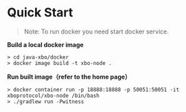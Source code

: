# Quick Start

> Note: To run docker you need start docker service.

**Build a local docker image**

```shell
> cd java-xbo/docker
> docker image build -t xbo-node .
```

**Run built image（refer to the home page）**

```shell
> docker container run -p 18888:18888 -p 50051:50051 -it xboprotocol/xbo-node /bin/bash
> ./gradlew run -Pwitness
```